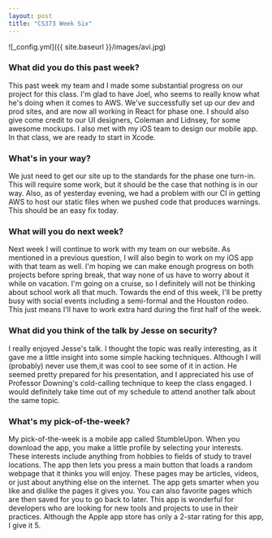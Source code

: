 ```yaml
---
layout: post
title: "CS373 Week Six"
---
```


![_config.yml]({{ site.baseurl }}/images/avi.jpg)

### What did you do this past week?
This past week my team and I made some substantial progress on our project for this class. I'm glad to have Joel, who seems to really know what he's doing when it comes to AWS. We've successfully set up our dev and prod sites, and are now all working in React for phase one. I should also give come credit to our UI designers, Coleman and Lidnsey, for some awesome mockups. I also met with my iOS team to design our mobile app. In that class, we are ready to start in Xcode. 

### What's in your way?
We just need to get our site up to the standards for the phase one turn-in. This will require some work, but it should be the case that nothing is in our way. Also, as of yesterday evening, we had a problem with our CI in getting AWS to host our static files when we pushed code that produces warnings. This should be an easy fix today.

### What will you do next week?
Next week I will continue to work with my team on our website. As mentioned in a previous question, I will also begin to work on my iOS app with that team as well. I'm hoping we can make enough progress on both projects before spring break, that way none of us have to worry about it while on vacation. I'm going on a cruise, so I definitely will not be thinking about school work all that much. Towards the end of this week, I'll be pretty busy with social events including a semi-formal and the Houston rodeo. This just means I'll have to work extra hard during the first half of the week.

### What did you think of the talk by Jesse on security?
I really enjoyed Jesse's talk. I thought the topic was really interesting, as it gave me a little insight into some simple hacking techniques. Although I will (probably) never use them,it was cool to see some of it in action. He seemed pretty prepared for his presentation, and I appreciated his use of Professor Downing's cold-calling technique to keep the class engaged. I would definitely take time out of my schedule to attend another talk about the same topic. 

### What's my pick-of-the-week?
My pick-of-the-week is a mobile app called StumbleUpon. When you download the app, you make a little profile by selecting your interests. These interests include anything from hobbies to fields of study to travel locations. The app then lets you press a main button that loads a random webpage that it thinks you will enjoy. These pages may be articles, videos, or just about anything else on the internet. The app gets smarter when you like and dislike the pages it gives you. You can also favorite pages which are then saved for you to go back to later. This app is wonderful for developers who are looking for new tools and projects to use in their practices. Although the Apple app store has only a 2-star rating for this app, I give it 5.
